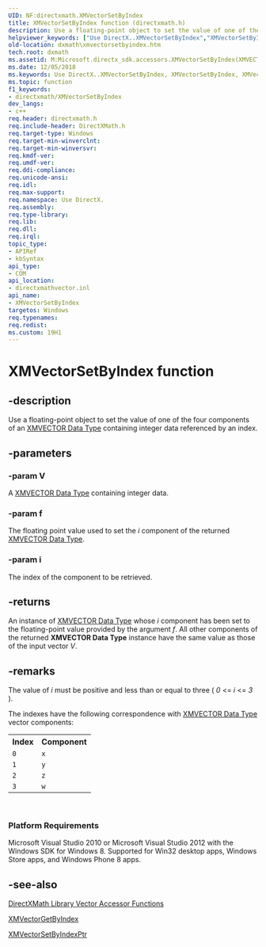 ```yaml
---
UID: NF:directxmath.XMVectorSetByIndex
title: XMVectorSetByIndex function (directxmath.h)
description: Use a floating-point object to set the value of one of the four components of an XMVECTOR Data Type containing integer data referenced by an index.helpviewer_keywords: ["Use DirectX..XMVectorSetByIndex","XMVectorSetByIndex","XMVectorSetByIndex method [DirectX Math Support APIs]","dxmath.xmvectorsetbyindex"]
old-location: dxmath\xmvectorsetbyindex.htm
tech.root: dxmath
ms.assetid: M:Microsoft.directx_sdk.accessors.XMVectorSetByIndex(XMVECTOR,float,size_t)
ms.date: 12/05/2018
ms.keywords: Use DirectX..XMVectorSetByIndex, XMVectorSetByIndex, XMVectorSetByIndex method [DirectX Math Support APIs], dxmath.xmvectorsetbyindex
ms.topic: function
f1_keywords:
- directxmath/XMVectorSetByIndex
dev_langs:
- c++
req.header: directxmath.h
req.include-header: DirectXMath.h
req.target-type: Windows
req.target-min-winverclnt: 
req.target-min-winversvr: 
req.kmdf-ver: 
req.umdf-ver: 
req.ddi-compliance: 
req.unicode-ansi: 
req.idl: 
req.max-support: 
req.namespace: Use DirectX.
req.assembly: 
req.type-library: 
req.lib: 
req.dll: 
req.irql: 
topic_type:
- APIRef
- kbSyntax
api_type:
- COM
api_location:
- directxmathvector.inl
api_name:
- XMVectorSetByIndex
targetos: Windows
req.typenames: 
req.redist: 
ms.custom: 19H1
---
```


# XMVectorSetByIndex function


## -description


Use a floating-point object to set the value of one of the four components of an <a href="https://docs.microsoft.com/windows/desktop/dxmath/xmvector-data-type">XMVECTOR Data Type</a> containing
  integer data referenced by an index.


## -parameters




### -param V

A <a href="https://docs.microsoft.com/windows/desktop/dxmath/xmvector-data-type">XMVECTOR Data Type</a> containing integer data.


### -param f

The floating point value used to set the <i>i</i> component of the returned <a href="https://docs.microsoft.com/windows/desktop/dxmath/xmvector-data-type">XMVECTOR Data Type</a>.


### -param i

The index of the component to be retrieved.


## -returns



An instance of <a href="https://docs.microsoft.com/windows/desktop/dxmath/xmvector-data-type">XMVECTOR Data Type</a> whose <i>i</i> component has been set to the floating-point value
       provided by the argument <i>f</i>. All other components of the returned <b>XMVECTOR Data Type</b> instance
       have the same value as those of the input vector <i>V</i>.




## -remarks



The value of <i>i</i> must be positive and less than or equal to three ( <i>0 </i> &lt;= <i> i </i> &lt;=
   <i> 3</i> ).

The indexes have the following correspondence with <a href="https://docs.microsoft.com/windows/desktop/dxmath/xmvector-data-type">XMVECTOR Data Type</a> vector components:

<table>
<tr>
<th>Index</th>
<th>Component</th>
</tr>
<tr>
<td>
<code>0</code>

</td>
<td>
<code>x</code>

</td>
</tr>
<tr>
<td>
<code>1</code>

</td>
<td>
<code>y</code>

</td>
</tr>
<tr>
<td>
<code>2</code>

</td>
<td>
<code>z</code>

</td>
</tr>
<tr>
<td>
<code>3</code>

</td>
<td>
<code>w</code>

</td>
</tr>
</table>
 

<h3><a id="Platform_Requirements"></a><a id="platform_requirements"></a><a id="PLATFORM_REQUIREMENTS"></a>Platform Requirements</h3>
Microsoft Visual Studio 2010 or Microsoft Visual Studio 2012 with the Windows SDK for Windows 8. Supported for Win32 desktop apps, Windows Store apps, and Windows Phone 8 apps.




## -see-also




<a href="https://docs.microsoft.com/windows/desktop/dxmath/ovw-xnamath-reference-functions-accessors">DirectXMath Library Vector Accessor Functions</a>



<a href="https://docs.microsoft.com/previous-versions/windows/desktop/legacy/hh404786(v=vs.85)">XMVectorGetByIndex</a>



<a href="https://docs.microsoft.com/windows/desktop/api/directxmath/nf-directxmath-xmvectorsetbyindexptr">XMVectorSetByIndexPtr</a>
 

 

